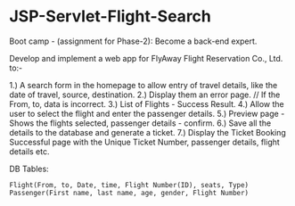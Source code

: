 # JSP-Servlet-Flight-Search
Boot camp - (assignment for Phase-2): Become a back-end expert.

Develop and implement a web app for FlyAway Flight Reservation Co., Ltd. to:-

1.) A search form in the homepage to allow entry of travel details, like the date of travel, source, destination.
2.) Display them an error page. // If the From, to, data is incorrect.
3.) List of Flights - Success Result.
4.) Allow the user to select the flight and enter the passenger details.
5.) Preview page - Shows the flights selected, passenger details - confirm.
6.) Save all the details to the database and generate a ticket.
7.) Display the Ticket Booking Successful page with the Unique Ticket Number, passenger details, flight details etc.

DB Tables: 

	Flight(From, to, Date, time, Flight Number(ID), seats, Type)
	Passenger(First name, last name, age, gender, Flight Number)
